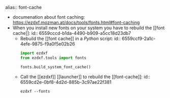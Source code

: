 alias:: font-cache

- documenation about font caching: <https://ezdxf.mozman.at/docs/tools/fonts.html#font-caching>
- When you install new fonts on your system you have to rebuild the [[font cache]]:
  id:: 6559cccd-b1da-4490-b909-a5cc18d23db7
	- Rebuild the [[font cache]] in a _Python_ script:
	  id:: 6559ccf9-2a1c-4efe-9875-f9a0f5e02b26
	  ```Python
	  import ezdxf
	  from ezdxf.tools import fonts
	  
	  fonts.build_system_font_cache()
	  ```
	- Call the [[ezdxf]] [[launcher]] to rebuild the [[font-cache]]:
	  id:: 6559cd2e-0bf8-4d2d-885b-3c97ae22f381
	  ```shell
	  ezdxf --fonts
	  ```